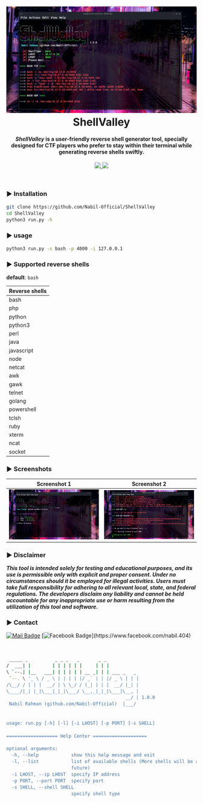 <h1 align="center">
 <a href="#"><img src="./img/shell_valley.png"></a>
 <br>
  ShellValley
 <br>
</h1> 
<h4 align="center"><i>ShellValley</i> is a user-friendly reverse shell generator tool, specially designed for CTF players who prefer to stay within their terminal while generating reverse shells swiftly.</h4> 

<p align="center">
 <a href="https://github.com/Nabil-Official">
  <img src="https://madewithlove.vercel.app/bd?heart=true">
 </a>
 <img src="https://img.shields.io/github/license/Nabil-Official/ShellValley">
</p>

<br>


### ► Installation

```bash
git clone https://github.com/Nabil-Official/ShellValley
cd ShellValley
python3 run.py -h
```
### ► usage
```bash
python3 run.py -s bash -p 4000 -i 127.0.0.1
```
### ► Supported reverse shells
__default__: `bash`

Reverse shells |
|-|
| bash |
| php |
| python |
| python3 |
| perl |
| java |
| javascript |
| node |
| netcat |
| awk |
| gawk |
| telnet |
| golang |
| powershell |
| tclsh |
| ruby |
| xterm |
| ncat |
| socket |

### ► Screenshots

Screenshot 1             |  Screenshot 2
:-----------------------:|:-----------------------:
![Screenshot1](./img/s1.png)  |  ![Screenshot2](./img/s2.png)

### ► Disclaimer

***This tool is intended solely for testing and educational purposes, and its use is permissible only with explicit and proper consent. Under no circumstances should it be employed for illegal activities. Users must take full responsibility for adhering to all relevant local, state, and federal regulations. The developers disclaim any liability and cannot be held accountable for any inappropriate use or harm resulting from the utilization of this tool and software.***

### ► Contact
[![Mail Badge](https://img.shields.io/badge/-NABIL-c0392b?style=flat&labelColor=c0392b&logo=gmail&logoColor=white)](mailto:rjnabilrahman@gmail.com) [![Facebook Badge](https://img.shields.io/badge/-NabilRahman-1ca0f1?style=flat&labelColor=1ca0f1&logo=facebook&logoColor=white&link=[https://www.facebook.com/nabil.404](https://www.facebook.com/nabil.404))](https://www.facebook.com/nabil.404)

<br>

```bash
 _____ _          _ _ _   _       _ _                                                
/  ___| |        | | | | | |     | | |                                               
\ `--.| |__   ___| | | | | | __ _| | | ___ _   _                                     
 `--. \ '_ \ / _ \ | | | | |/ _` | | |/ _ \ | | |                                    
/\__/ / | | |  __/ | \ \_/ / (_| | | |  __/ |_| |                                    
\____/|_| |_|\___|_|_|\___/ \__,_|_|_|\___|\__, |                                    
                                            __/ | 1.0.0                              
 Nabil Rahman (github.com/Nabil-Official)  |___/                                     
                                                                                     
                                                                                     
usage: run.py [-h] [-l] [-i LHOST] [-p PORT] [-s SHELL]                              
                                                                                     
=================== Help Center ====================                                 
                                                                                     
optional arguments:                                                                  
  -h, --help            show this help message and exit                              
  -l, --list            list of available shells (More shells will be added in the   
                        future)                                                      
  -i LHOST, --ip LHOST  specify IP address                                           
  -p PORT, --port PORT  specify port                                                 
  -s SHELL, --shell SHELL                                                            
                        specify shell type  

```

